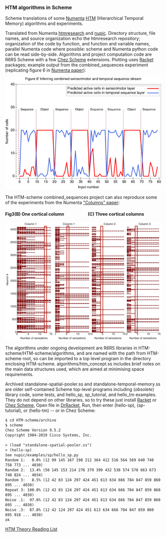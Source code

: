 ### HTM algorithms in Scheme

Scheme translations of some [Numenta](https://numenta.com) [HTM](https://numenta.org) (Hierarchical Temporal Memory) algorithms and experiments.

Translated from Numenta [htmresearch](https://github.com/numenta/htmresearch) and [nupic](https://github.com/numenta/nupic).
Directory structure, file names, and source organization echo the htmresearch repository; organization of the code by function, and function and variable names, parallel Numenta code where possible: scheme and Numenta python code can be read side-by-side. Algorithms and project computation code are R6RS Scheme with a few [Chez Scheme](https://github.com/cisco/ChezScheme) extensions. Plotting uses [Racket](http://racket-lang.org) packages; example output from the combined_sequences experiment (replicating figure 6 in [Numenta paper](http://dx.doi.org/10.1101/190678)):


![Figure 6](https://raw.githubusercontent.com/rogerturner/HTM-scheme/master/projects/combined_sequences/Figure%206.png)


The HTM-scheme combined_sequences project can also reproduce some of the experiments from the Numenta ["Columns" paper](http://dx.doi.org/10.3389/fncir.2017.00081):

#### Fig3(B) One cortical column &nbsp;&nbsp;&nbsp;&nbsp;&nbsp;&nbsp;&nbsp;&nbsp;&nbsp;&nbsp;&nbsp;&nbsp;&nbsp;&nbsp;&nbsp;&nbsp;&nbsp;&nbsp;&nbsp;&nbsp;&nbsp; \(C) Three cortical columns


![Figure 3B/C](https://raw.githubusercontent.com/rogerturner/HTM-scheme/master/projects/combined_sequences/Figure%20H3b+c.png)


The algorithms under ongoing development are R6RS libraries in HTM-scheme/HTM-scheme/algorithms, and are named with the path from HTM-scheme root, so can be imported to a top level program in the directory enclosing HTM-scheme.
algorithms/htm_concept.ss includes brief notes on the main data structures used, which are aimed at minimising space requirements.

Archived standalone-spatial-pooler.ss and standalone-temporal-memory.ss are older self-contained Scheme top-level programs including (*obsolete*) library code, some tests, and hello_sp, sp_tutorial, and hello_tm examples. They do not depend on other libraries, so to try these just install [Racket](http://racket-lang.org) or [Chez Scheme](https://github.com/cisco/ChezScheme), Open file in [DrRacket](https://docs.racket-lang.org/drracket/interface-essentials.html), Run, then enter (hello-sp), (sp-tutorial), or (hello-tm) -- or in Chez Scheme:

    $ cd HTM-scheme/archive
    $ scheme
    Chez Scheme Version 9.5.2
    Copyright 1984-2019 Cisco Systems, Inc.

    > (load "standalone-spatial-pooler.ss")
    > (hello-sp)
    See nupic/examples/sp/hello_sp.py
    Random 1:   0.0% (12 99 145 167 198 212 364 412 516 564 569 640 748 758 773 ... 4030)
    Random 2:  13.4% (50 145 153 214 276 379 399 432 538 574 578 663 673 748 824 ... 4034)
    Random 3:   8.5% (12 42 83 124 297 424 451 613 634 666 784 847 859 860 895 ... 4030)
    Repeat 3: 100.0% (12 42 83 124 297 424 451 613 634 666 784 847 859 860 895 ... 4030)
    Noise .1:  97.6% (12 42 83 124 297 424 451 613 634 666 784 847 859 860 895 ... 4030)
    Noise .3:  87.8% (12 42 124 297 424 451 613 634 666 784 847 859 860 895 918 ... 4030)
    ok

[HTM Theory Reading List](https://github.com/rogerturner/HTM-scheme/wiki/HTM-Theory-Reading-List)
